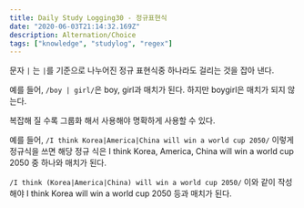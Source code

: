 ```yaml
---
title: Daily Study Logging30 - 정규표현식
date: "2020-06-03T21:14:32.169Z"
description: Alternation/Choice
tags: ["knowledge", "studylog", "regex"] 
---
```


문자 `|` 는 `|`를 기준으로 나누어진 정규 표현식중 하나라도 걸리는 것을 잡아 낸다. 

예를 들어, `/boy | girl/`은 boy, girl과 매치가 된다. 하지만 boygirl은 매치가 되지 않는다.

복잡해 질 수록 그룹화 해서 사용해야 명확하게 사용할 수 있다. 

예를 들어, `/I think Korea|America|China will win a world cup 2050/` 이렇게 정규식을 쓰면 해당 정규 식은 I think Korea, America, China will win a world cup 2050 중 하나와 매치가 된다. 

`/I think (Korea|America|China) will win a world cup 2050/` 이와 같이 작성해야 I think Korea will win a world cup 2050 등과 매치가 된다. 



